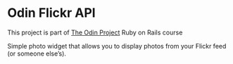 # Odin Flickr API

<p>This project is part of <a href="https://www.theodinproject.com/lessons/ruby-on-rails-flickr-api">The Odin Project</a> Ruby on Rails course</p>
<p>Simple photo widget that allows you to display photos from your Flickr feed (or someone else’s).</p>